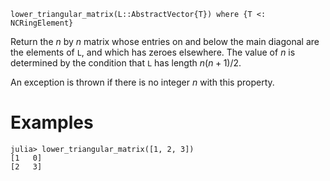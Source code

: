 ```
lower_triangular_matrix(L::AbstractVector{T}) where {T <: NCRingElement}
```

Return the $n$ by $n$ matrix whose entries on and below the main diagonal are the elements of `L`, and which has zeroes elsewhere. The value of $n$ is determined by the condition that `L` has length $n(n+1)/2$.

An exception is thrown if there is no integer $n$ with this property.

# Examples

```jldoctest
julia> lower_triangular_matrix([1, 2, 3])
[1   0]
[2   3]
```
